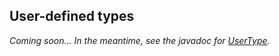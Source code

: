 ## User-defined types

*Coming soon... In the meantime, see the javadoc for [UserType].*

[UserType]: http://docs.datastax.com/en/drivers/java/3.2/com/datastax/driver/core/UserType.html